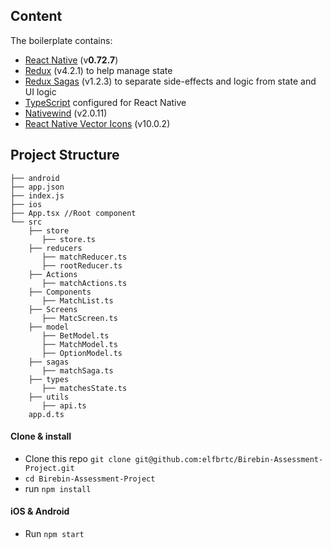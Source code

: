 ## Content

The boilerplate contains:

- [React Native](https://facebook.github.io/react-native/) (v**0.72.7**)
- [Redux](https://redux.js.org/) (v4.2.1) to help manage state
- [Redux Sagas](https://redux-saga.js.org) (v1.2.3) to separate side-effects and logic from state and UI logic
- [TypeScript](https://www.typescriptlang.org/) configured for React Native
- [Nativewind](https://www.npmjs.com/package/nativewind) (v2.0.11)
- [React Native Vector Icons](https://www.npmjs.com/package/react-native-vector-icons) (v10.0.2)

## Project Structure

```
├── android
├── app.json
├── index.js
├── ios
├── App.tsx //Root component
└── src
    ├── store
       ├── store.ts
    ├── reducers
       ├── matchReducer.ts
       ├── rootReducer.ts
    ├── Actions
       ├── matchActions.ts
    ├── Components
       ├── MatchList.ts
    ├── Screens
       ├── MatcScreen.ts
    ├── model
       ├── BetModel.ts
       ├── MatchModel.ts
       ├── OptionModel.ts
    ├── sagas
       ├── matchSaga.ts
    ├── types
       ├── matchesState.ts
    ├── utils
       ├── api.ts
    app.d.ts    
```

#### Clone & install

* Clone this repo `git clone git@github.com:elfbrtc/Birebin-Assessment-Project.git`
* `cd Birebin-Assessment-Project`
* run `npm install`

#### iOS & Android

* Run `npm start`
